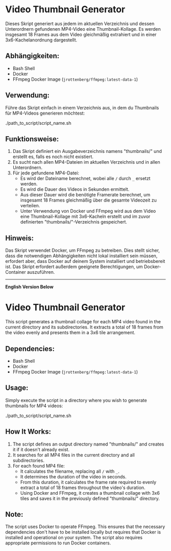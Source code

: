 # Video Thumbnail Generator

Dieses Skript generiert aus jedem im aktuellen Verzeichnis und dessen Unterordnern gefundenen MP4-Video eine Thumbnail-Kollage. Es werden insgesamt 18 Frames aus dem Video gleichmäßig extrahiert und in einer 3x6-Kachelanordnung dargestellt.

## Abhängigkeiten:

- Bash Shell
- Docker
- FFmpeg Docker Image (`jrottenberg/ffmpeg:latest-data-1`)

## Verwendung:

Führe das Skript einfach in einem Verzeichnis aus, in dem du Thumbnails für MP4-Videos generieren möchtest:

./path_to_script/script_name.sh


## Funktionsweise:

1. Das Skript definiert ein Ausgabeverzeichnis namens "thumbnails/" und erstellt es, falls es noch nicht existiert.
2. Es sucht nach allen MP4-Dateien im aktuellen Verzeichnis und in allen Unterordnern.
3. Für jede gefundene MP4-Datei:
    - Es wird der Dateiname berechnet, wobei alle `/` durch `_` ersetzt werden.
    - Es wird die Dauer des Videos in Sekunden ermittelt.
    - Aus dieser Dauer wird die benötigte Framerate berechnet, um insgesamt 18 Frames gleichmäßig über die gesamte Videozeit zu verteilen.
    - Unter Verwendung von Docker und FFmpeg wird aus dem Video eine Thumbnail-Kollage mit 3x6-Kacheln erstellt und im zuvor definierten "thumbnails/"-Verzeichnis gespeichert.

## Hinweis:

Das Skript verwendet Docker, um FFmpeg zu betreiben. Dies stellt sicher, dass die notwendigen Abhängigkeiten nicht lokal installiert sein müssen, erfordert aber, dass Docker auf deinem System installiert und betriebsbereit ist. Das Skript erfordert außerdem geeignete Berechtigungen, um Docker-Container auszuführen.

---

**English Version Below**

# Video Thumbnail Generator

This script generates a thumbnail collage for each MP4 video found in the current directory and its subdirectories. It extracts a total of 18 frames from the video evenly and presents them in a 3x6 tile arrangement.

## Dependencies:

- Bash Shell
- Docker
- FFmpeg Docker Image (`jrottenberg/ffmpeg:latest-data-1`)

## Usage:

Simply execute the script in a directory where you wish to generate thumbnails for MP4 videos:

./path_to_script/script_name.sh


## How It Works:

1. The script defines an output directory named "thumbnails/" and creates it if it doesn't already exist.
2. It searches for all MP4 files in the current directory and all subdirectories.
3. For each found MP4 file:
    - It calculates the filename, replacing all `/` with `_`.
    - It determines the duration of the video in seconds.
    - From this duration, it calculates the frame rate required to evenly extract a total of 18 frames throughout the video's duration.
    - Using Docker and FFmpeg, it creates a thumbnail collage with 3x6 tiles and saves it in the previously defined "thumbnails/" directory.

## Note:

The script uses Docker to operate FFmpeg. This ensures that the necessary dependencies don't have to be installed locally but requires that Docker is installed and operational on your system. The script also requires appropriate permissions to run Docker containers.

